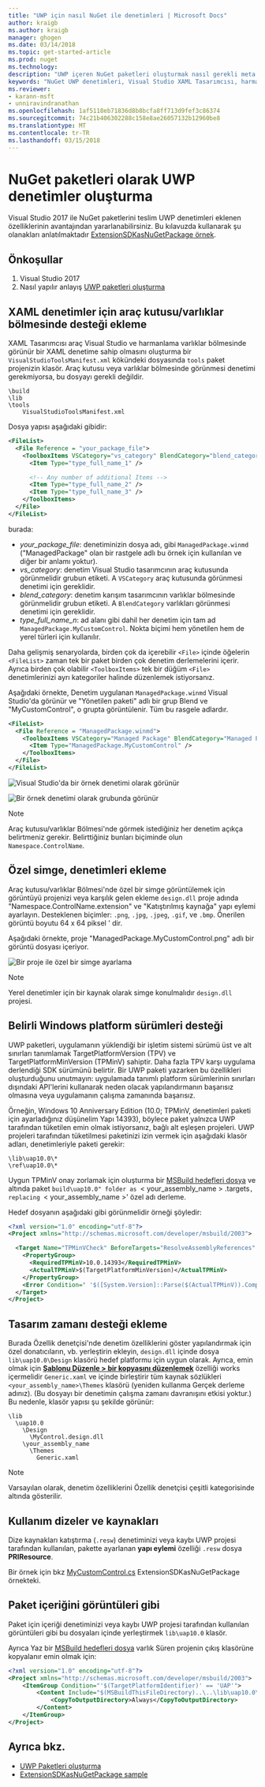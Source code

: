 ```yaml
---
title: "UWP için nasıl NuGet ile denetimleri | Microsoft Docs"
author: kraigb
ms.author: kraigb
manager: ghogen
ms.date: 03/14/2018
ms.topic: get-started-article
ms.prod: nuget
ms.technology: 
description: "UWP içeren NuGet paketleri oluşturmak nasıl gerekli meta veriler ve Visual Studio ve harmanlama tasarımcıları için destek dosyaları dahil olmak üzere denetler."
keywords: "NuGet UWP denetimleri, Visual Studio XAML Tasarımcısı, harmanlama Tasarımcısı, özel denetimler"
ms.reviewer:
- karann-msft
- unniravindranathan
ms.openlocfilehash: 1af5118eb71836d8b8bcfa8ff713d9fef3c86374
ms.sourcegitcommit: 74c21b406302288c158e8ae26057132b12960be8
ms.translationtype: MT
ms.contentlocale: tr-TR
ms.lasthandoff: 03/15/2018
---
```

# <a name="creating-uwp-controls-as-nuget-packages"></a>NuGet paketleri olarak UWP denetimler oluşturma

Visual Studio 2017 ile NuGet paketlerini teslim UWP denetimleri eklenen özelliklerinin avantajından yararlanabilirsiniz. Bu kılavuzda kullanarak şu olanakları anlatılmaktadır [ExtensionSDKasNuGetPackage örnek](https://github.com/NuGet/Samples/tree/master/ExtensionSDKasNuGetPackage). 

## <a name="prerequisites"></a>Önkoşullar

1. Visual Studio 2017
1. Nasıl yapılır anlayış [UWP paketleri oluşturma](create-uwp-packages.md)

## <a name="add-toolboxassets-pane-support-for-xaml-controls"></a>XAML denetimler için araç kutusu/varlıklar bölmesinde desteği ekleme

XAML Tasarımcısı araç Visual Studio ve harmanlama varlıklar bölmesinde görünür bir XAML denetime sahip olmasını oluşturma bir `VisualStudioToolsManifest.xml` kökündeki dosyasında `tools` paket projenizin klasör. Araç kutusu veya varlıklar bölmesinde görünmesi denetimi gerekmiyorsa, bu dosyayı gerekli değildir.

    \build
    \lib
    \tools
        VisualStudioToolsManifest.xml

Dosya yapısı aşağıdaki gibidir:

```xml
<FileList>
  <File Reference = "your_package_file">
    <ToolboxItems VSCategory="vs_category" BlendCategory="blend_category">
      <Item Type="type_full_name_1" />

      <!-- Any number of additional Items -->
      <Item Type="type_full_name_2" />
      <Item Type="type_full_name_3" />
    </ToolboxItems>
  </File>
</FileList>
```

burada:

- *your_package_file*: denetiminizin dosya adı, gibi `ManagedPackage.winmd` ("ManagedPackage" olan bir rastgele adlı bu örnek için kullanılan ve diğer bir anlamı yoktur).
- *vs_category*: denetim Visual Studio tasarımcının araç kutusunda görünmelidir grubun etiketi. A `VSCategory` araç kutusunda görünmesi denetimi için gereklidir.
- *blend_category*: denetim karışım tasarımcının varlıklar bölmesinde görünmelidir grubun etiketi. A `BlendCategory` varlıkları görünmesi denetimi için gereklidir.
- *type_full_name_n*: ad alanı gibi dahil her denetim için tam ad `ManagedPackage.MyCustomControl`. Nokta biçimi hem yönetilen hem de yerel türleri için kullanılır.

Daha gelişmiş senaryolarda, birden çok da içerebilir `<File>` içinde öğelerin `<FileList>` zaman tek bir paket birden çok denetim derlemelerini içerir. Ayrıca birden çok olabilir `<ToolboxItems>` tek bir düğüm `<File>` denetimlerinizi ayrı kategoriler halinde düzenlemek istiyorsanız.

Aşağıdaki örnekte, Denetim uygulanan `ManagedPackage.winmd` Visual Studio'da görünür ve "Yönetilen paketi" adlı bir grup Blend ve "MyCustomControl", o grupta görüntülenir. Tüm bu rasgele adlardır.

```xml
<FileList>
  <File Reference = "ManagedPackage.winmd">
    <ToolboxItems VSCategory="Managed Package" BlendCategory="Managed Package">
      <Item Type="ManagedPackage.MyCustomControl" />
    </ToolboxItems>
  </File>
</FileList>
```

![Visual Studio'da bir örnek denetimi olarak görünür](media/UWP-control-vs-toolbox.png)

![Bir örnek denetimi olarak grubunda görünür](media/UWP-control-blend-assets.png)

> [!Note]
> Araç kutusu/varlıklar Bölmesi'nde görmek istediğiniz her denetim açıkça belirtmeniz gerekir. Belirttiğiniz bunları biçiminde olun `Namespace.ControlName`.

## <a name="add-custom-icons-to-your-controls"></a>Özel simge, denetimleri ekleme

Araç kutusu/varlıklar Bölmesi'nde özel bir simge görüntülemek için görüntüyü projenizi veya karşılık gelen ekleme `design.dll` proje adında "Namespace.ControlName.extension" ve "Katıştırılmış kaynağa" yapı eylemi ayarlayın. Desteklenen biçimler: `.png`, `.jpg`, `.jpeg`, `.gif`, ve `.bmp`. Önerilen görüntü boyutu 64 x 64 piksel ' dir.

Aşağıdaki örnekte, proje "ManagedPackage.MyCustomControl.png" adlı bir görüntü dosyası içeriyor.

![Bir proje ile özel bir simge ayarlama](media/UWP-control-custom-icon.png)

> [!Note]
> Yerel denetimler için bir kaynak olarak simge konulmalıdır `design.dll` projesi.

## <a name="support-specific-windows-platform-versions"></a>Belirli Windows platform sürümleri desteği

UWP paketleri, uygulamanın yüklendiği bir işletim sistemi sürümü üst ve alt sınırları tanımlamak TargetPlatformVersion (TPV) ve TargetPlatformMinVersion (TPMinV) sahiptir. Daha fazla TPV karşı uygulama derlendiği SDK sürümünü belirtir. Bir UWP paketi yazarken bu özellikleri oluşturduğunu unutmayın: uygulamada tanımlı platform sürümlerinin sınırları dışındaki API'lerini kullanarak neden olacak yapılandırmanın başarısız olmasına veya uygulamanın çalışma zamanında başarısız.

Örneğin, Windows 10 Anniversary Edition (10.0; TPMinV, denetimleri paketi için ayarladığınız düşünelim Yapı 14393), böylece paket yalnızca UWP tarafından tüketilen emin olmak istiyorsanız, bağlı alt eşleşen projeleri. UWP projeleri tarafından tüketilmesi paketinizi izin vermek için aşağıdaki klasör adları, denetimleriyle paketi gerekir:

    \lib\uap10.0\*
    \ref\uap10.0\*

Uygun TPMinV onay zorlamak için oluşturma bir [MSBuild hedefleri dosya](/visualstudio/msbuild/msbuild-targets) ve altında paket `build\uap10.0" folder as `< your_assembly_name > .targets`, replacing `< your_assembly_name >' özel adı derleme.

Hedef dosyanın aşağıdaki gibi görünmelidir örneği şöyledir:

```xml
<?xml version="1.0" encoding="utf-8"?>
<Project xmlns="http://schemas.microsoft.com/developer/msbuild/2003">

  <Target Name="TPMinVCheck" BeforeTargets="ResolveAssemblyReferences" Condition="'$(TargetPlatformMinVersion)' != ''">
    <PropertyGroup>
      <RequiredTPMinV>10.0.14393</RequiredTPMinV>
      <ActualTPMinV>$(TargetPlatformMinVersion)</ActualTPMinV>
    </PropertyGroup>
    <Error Condition=" '$([System.Version]::Parse($(ActualTPMinV)).CompareTo($([System.Version]::Parse($(RequiredTPMinV)))))' == '-1' "        Text = "The INSERT_PACKAGE_ID_HERE nuget package cannot be used in the $(MSBuildProjectName) project since the project's TargetPlatformMinVersion - $(ActualTPMinV) does not match the Minimum Version - $(RequiredTPMinV) supported by the package" />
  </Target>
</Project>
```

## <a name="add-design-time-support"></a>Tasarım zamanı desteği ekleme

Burada Özellik denetçisi'nde denetim özelliklerini göster yapılandırmak için özel donatıcıların, vb. yerleştirin ekleyin, `design.dll` içinde dosya `lib\uap10.0\Design` klasörü hedef platformu için uygun olarak. Ayrıca, emin olmak için  **[Şablonu Düzenle > bir kopyasını düzenlemek](/windows/uwp/controls-and-patterns/xaml-styles#modify-the-default-system-styles)**  özelliği works içermelidir `Generic.xaml` ve içinde birleştirir tüm kaynak sözlükleri `<your_assembly_name>\Themes` klasörü (yeniden kullanma Gerçek derleme adınız). (Bu dosyayı bir denetimin çalışma zamanı davranışını etkisi yoktur.) Bu nedenle, klasör yapısı şu şekilde görünür:

    \lib
      \uap10.0
        \Design
          \MyControl.design.dll
        \your_assembly_name
          \Themes
            Generic.xaml

> [!Note]
> Varsayılan olarak, denetim özelliklerini Özellik denetçisi çeşitli kategorisinde altında gösterilir.

## <a name="use-strings-and-resources"></a>Kullanım dizeler ve kaynakları

Dize kaynakları katıştırma (`.resw`) denetiminizi veya kaybı UWP projesi tarafından kullanılan, pakette ayarlanan **yapı eylemi** özelliği `.resw` dosya **PRIResource**.

Bir örnek için bkz [MyCustomControl.cs](https://github.com/NuGet/Samples/blob/master/ExtensionSDKasNuGetPackage/ManagedPackage/MyCustomControl.cs) ExtensionSDKasNuGetPackage örnekteki.

## <a name="package-content-such-as-images"></a>Paket içeriğini görüntüleri gibi

Paket için içeriği denetiminizi veya kaybı UWP projesi tarafından kullanılan görüntüleri gibi bu dosyaları içinde yerleştirmek `lib\uap10.0` klasör.

Ayrıca Yaz bir [MSBuild hedefleri dosya](/visualstudio/msbuild/msbuild-targets) varlık Süren projenin çıkış klasörüne kopyalanır emin olmak için:

```xml
<?xml version="1.0" encoding="utf-8"?>
<Project xmlns="http://schemas.microsoft.com/developer/msbuild/2003">
    <ItemGroup Condition="'$(TargetPlatformIdentifier)' == 'UAP'">
        <Content Include="$(MSBuildThisFileDirectory)..\..\lib\uap10.0\contosoSampleImage.jpg">
            <CopyToOutputDirectory>Always</CopyToOutputDirectory>
        </Content>
    </ItemGroup>
</Project>
```

## <a name="see-also"></a>Ayrıca bkz.

- [UWP Paketleri oluşturma](create-uwp-packages.md)
- [ExtensionSDKasNuGetPackage sample](https://github.com/NuGet/Samples/tree/master/ExtensionSDKasNuGetPackage)
